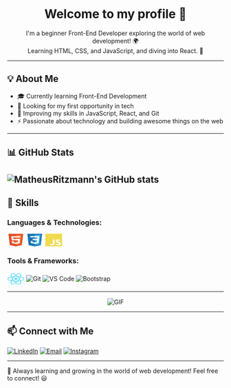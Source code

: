 <!-- Title -->
<h1 align="center">Welcome to my profile 👋</h1>

<!-- Introduction -->
<p align="center">
  I'm a beginner Front-End Developer exploring the world of web development! 🌍<br>
  Learning HTML, CSS, and JavaScript, and diving into React. 🚀
</p>

---

## 💡 About Me

- 🎓 Currently learning Front-End Development
- 🔭 Looking for my first opportunity in tech
- 🌱 Improving my skills in JavaScript, React, and Git
- ⚡ Passionate about technology and building awesome things on the web

---

## 📊 GitHub Stats
![MatheusRitzmann's GitHub stats](https://github-readme-stats.vercel.app/api?username=MatheusRitzmann&show_icons=true&theme=merko)
---

## 🚀 Skills

### Languages & Technologies:
<div>
  <img align="center" alt="HTML" height="30" width="40" src="https://raw.githubusercontent.com/devicons/devicon/master/icons/html5/html5-original.svg">
  <img align="center" alt="CSS" height="30" width="40" src="https://raw.githubusercontent.com/devicons/devicon/master/icons/css3/css3-original.svg">
  <img align="center" alt="JavaScript" height="30" width="40" src="https://raw.githubusercontent.com/devicons/devicon/master/icons/javascript/javascript-plain.svg">
</div>

### Tools & Frameworks:
<div>
  <img align="center" alt="React" height="30" width="40" src="https://raw.githubusercontent.com/devicons/devicon/master/icons/react/react-original.svg">
  <img align="center" alt="Git" height="30" width="40" src="https://cdn.jsdelivr.net/gh/devicons/devicon/icons/git/git-original.svg">
  <img align="center" alt="VS Code" height="30" width="40" src="https://cdn.jsdelivr.net/gh/devicons/devicon/icons/vscode/vscode-original.svg">
  <img align="center" alt="Bootstrap" height="30" width="40" src="https://cdn.jsdelivr.net/gh/devicons/devicon/icons/bootstrap/bootstrap-original.svg">
</div>

---

<!-- GIF -->
<p align="center">
  <img align="center" src="https://github.com/VariableBee/VariableBee/assets/77739311/4e9f41af-6b57-49a7-b15a-74322e96b4d7" alt="GIF">
</p>

---


## 📫 Connect with Me
[![LinkedIn](https://img.shields.io/badge/LinkedIn-0077B5?style=for-the-badge&logo=linkedin&logoColor=white)](https://www.linkedin.com/in/matheus-ritzmann-0a267321a/)
[![Email](https://img.shields.io/badge/Email-D14836?style=for-the-badge&logo=gmail&logoColor=white)](mailto:matheusritzmann@gmail.com)
[![Instagram](https://img.shields.io/badge/Instagram-E4405F?style=for-the-badge&logo=instagram&logoColor=white)](https://www.instagram.com/ritzmann_matheus/profilecard/?igsh=MW16Y25obHZ3dXN4aA==)

---

🚀 Always learning and growing in the world of web development! Feel free to connect! 😃

